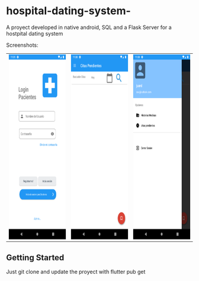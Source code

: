 # hospital-dating-system-

A proyect developed in native android, SQL and a Flask Server for a hostpital dating system 

Screenshots:<br>
<table>
<tr>
<td><img src="assets/cap1.png" height="500" /></td>
<td><img src="assets/cap2.png" height="500" /></td>
<td><img src="assets/cap3.png" height="500" /></td>
</tr>
</table>


## Getting Started

Just git clone and update the proyect with flutter pub get
